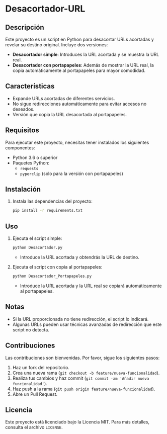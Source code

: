 # Desacortador-URL

## Descripción

Este proyecto es un script en Python para desacortar URLs acortadas y revelar su destino original. Incluye dos versiones:

- **Desacortador simple**: Introduces la URL acortada y se muestra la URL real.
- **Desacortador con portapapeles**: Además de mostrar la URL real, la copia automáticamente al portapapeles para mayor comodidad.

## Características

- Expande URLs acortadas de diferentes servicios.
- No sigue redirecciones automáticamente para evitar accesos no deseados.
- Versión que copia la URL desacortada al portapapeles.

## Requisitos

Para ejecutar este proyecto, necesitas tener instalados los siguientes componentes:

- Python 3.6 o superior
- Paquetes Python:
  - `requests`
  - `pyperclip` (solo para la versión con portapapeles)

## Instalación

1. Instala las dependencias del proyecto:
   ```bash
   pip install -r requirements.txt
   ```

## Uso

1. Ejecuta el script simple:
   ```bash
   python Desacortador.py
   ```
   - Introduce la URL acortada y obtendrás la URL de destino.

2. Ejecuta el script con copia al portapapeles:
   ```bash
   python Desacortador_Portapapeles.py
   ```
   - Introduce la URL acortada y la URL real se copiará automáticamente al portapapeles.

## Notas

- Si la URL proporcionada no tiene redirección, el script lo indicará.
- Algunas URLs pueden usar técnicas avanzadas de redirección que este script no detecta.

## Contribuciones

Las contribuciones son bienvenidas. Por favor, sigue los siguientes pasos:
1. Haz un fork del repositorio.
2. Crea una nueva rama (`git checkout -b feature/nueva-funcionalidad`).
3. Realiza tus cambios y haz commit (`git commit -am 'Añadir nueva funcionalidad'`).
4. Haz push a la rama (`git push origin feature/nueva-funcionalidad`).
5. Abre un Pull Request.

## Licencia

Este proyecto está licenciado bajo la Licencia MIT. Para más detalles, consulta el archivo `LICENSE`.
